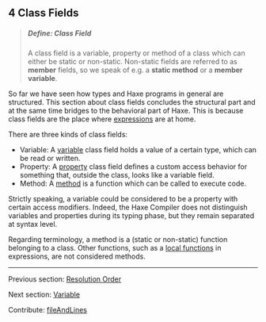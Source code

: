 ## 4 Class Fields

> ##### Define: Class Field
>
> A class field is a variable, property or method of a class which can either be static or non-static. Non-static fields are referred to as **member** fields, so we speak of e.g. a **static method** or a **member variable**.


So far we have seen how types and Haxe programs in general are structured. This section about class fields concludes the structural part and at the same time bridges to the behavioral part of Haxe. This is because class fields are the place where [expressions](expression.md) are at home.

There are three kinds of class fields:

* Variable: A [variable](class-field-variable.md) class field holds a value of a certain type, which can be read or written.
* Property: A [property](class-field-property.md) class field defines a custom access behavior for something that, outside the class, looks like a variable field.
* Method: A [method](class-field-method.md) is a function which can be called to execute code.

Strictly speaking, a variable could be considered to be a property with certain access modifiers. Indeed, the Haxe Compiler does not distinguish variables and properties during its typing phase, but they remain separated at syntax level.

Regarding terminology, a method is a (static or non-static) function belonging to a class. Other functions, such as a [local functions](expression-function.md) in expressions, are not considered methods.

---

Previous section: [Resolution Order](type-system-resolution-order.md)

Next section: [Variable](class-field-variable.md)

Contribute: [fileAndLines](https://github.com/HaxeFoundation/HaxeManual/blob/master/04-class-field.tex#L1-1)